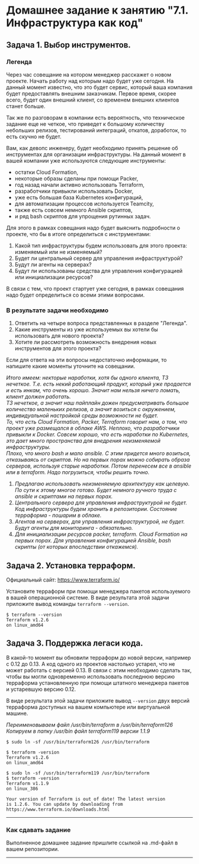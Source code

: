 # Домашнее задание к занятию "7.1. Инфраструктура как код"

## Задача 1. Выбор инструментов. 
 
### Легенда
 
Через час совещание на котором менеджер расскажет о новом проекте. Начать работу над которым надо 
будет уже сегодня. 
На данный момент известно, что это будет сервис, который ваша компания будет предоставлять внешним заказчикам.
Первое время, скорее всего, будет один внешний клиент, со временем внешних клиентов станет больше.

Так же по разговорам в компании есть вероятность, что техническое задание еще не четкое, что приведет к большому
количеству небольших релизов, тестирований интеграций, откатов, доработок, то есть скучно не будет.  
   
Вам, как девопс инженеру, будет необходимо принять решение об инструментах для организации инфраструктуры.
На данный момент в вашей компании уже используются следующие инструменты: 
- остатки Сloud Formation, 
- некоторые образы сделаны при помощи Packer,
- год назад начали активно использовать Terraform, 
- разработчики привыкли использовать Docker, 
- уже есть большая база Kubernetes конфигураций, 
- для автоматизации процессов используется Teamcity, 
- также есть совсем немного Ansible скриптов, 
- и ряд bash скриптов для упрощения рутинных задач.  

Для этого в рамках совещания надо будет выяснить подробности о проекте, что бы в итоге определиться с инструментами:

1. Какой тип инфраструктуры будем использовать для этого проекта: изменяемый или не изменяемый?
1. Будет ли центральный сервер для управления инфраструктурой?
1. Будут ли агенты на серверах?
1. Будут ли использованы средства для управления конфигурацией или инициализации ресурсов? 
 
В связи с тем, что проект стартует уже сегодня, в рамках совещания надо будет определиться со всеми этими вопросами.

### В результате задачи необходимо

1. Ответить на четыре вопроса представленных в разделе "Легенда". 
1. Какие инструменты из уже используемых вы хотели бы использовать для нового проекта? 
1. Хотите ли рассмотреть возможность внедрения новых инструментов для этого проекта? 

Если для ответа на эти вопросы недостаточно информации, то напишите какие моменты уточните на совещании.

*Итого имеем: некторые наработки, хотя бы одного клиента, ТЗ нечеткое. Т.е. есть некий работающий продукт, который уже продается и есть инкам, что очень хорошо. Значит нам нельзя ничего ломать, клиент должен работать.*  
*ТЗ нечеткое, а значит наш пайплайн дожен предусматривать большое количество маленьких релизов, а значит возиться с окружением, индивидуальной настройкой среды возможности не будет.*  
*То, что есть Сloud Formation, Packer, Terraform говорит нам, о том, что проект уже размещался в облаке AWS.*
*Неплохо, что разработчики привыкли к Docker. Совсем хорошо, что есть наработки по Kubernetes, это дает много пространства для внедрения неизменяемой инфраструктуры.*  
*Плохо, что много bash и мало ansible. С этим придется много возиться, отказываясь от скриптов. Но на первых порах можно собирать образа серверов, используя старые наработки. Потом перенесем все в ansible или в terraform. Надо погрузиться, чтобы решить точно.*

1. *Предлагаю использовать неизменяемую архитектуру как целевую. По сути к этому многое готово. Будет немного ручного труда с ansible и скриптами на первых порах.*
2. *Центрального сервера для управления инфраструктурой не будет. Код инфраструктуры будем хранить в репозитории. Состояние терраформа - пошарим в облаке.*
3. *Агентов на серверах, для управления инфраструктурой, не будет. Будут агенты для мониторинга - обязательно.*
4. *Для инициализации ресурсов packer, terraform. Сloud Formation на первых порах. Для управления конфигурацией Ansible, bash скрипты (от которых впоследствии откажемся).*

## Задача 2. Установка терраформ. 

Официальный сайт: https://www.terraform.io/

Установите терраформ при помощи менеджера пакетов используемого в вашей операционной системе.
В виде результата этой задачи приложите вывод команды `terraform --version`.

```commandline
$ terraform --version
Terraform v1.2.6
on linux_amd64
```

## Задача 3. Поддержка легаси кода. 

В какой-то момент вы обновили терраформ до новой версии, например с 0.12 до 0.13. 
А код одного из проектов настолько устарел, что не может работать с версией 0.13. 
В связи с этим необходимо сделать так, чтобы вы могли одновременно использовать последнюю версию терраформа установленную при помощи
штатного менеджера пакетов и устаревшую версию 0.12. 

В виде результата этой задачи приложите вывод `--version` двух версий терраформа доступных на вашем компьютере 
или виртуальной машине.

*Переименовываем файл /usr/bin/terraform в /usr/bin/terraform126*  
*Копируем в папку /usr/bin файл terraform119 версии 1.1.9*

```commandline
$ sudo ln -sf /usr/bin/terraform126 /usr/bin/terraform

$ terraform -version
Terraform v1.2.6
on linux_amd64

$ sudo ln -sf /usr/bin/terraform119 /usr/bin/terraform
$ terraform -version
Terraform v1.1.9
on linux_386

Your version of Terraform is out of date! The latest version
is 1.2.6. You can update by downloading from https://www.terraform.io/downloads.html
```

---

### Как cдавать задание

Выполненное домашнее задание пришлите ссылкой на .md-файл в вашем репозитории.

---
